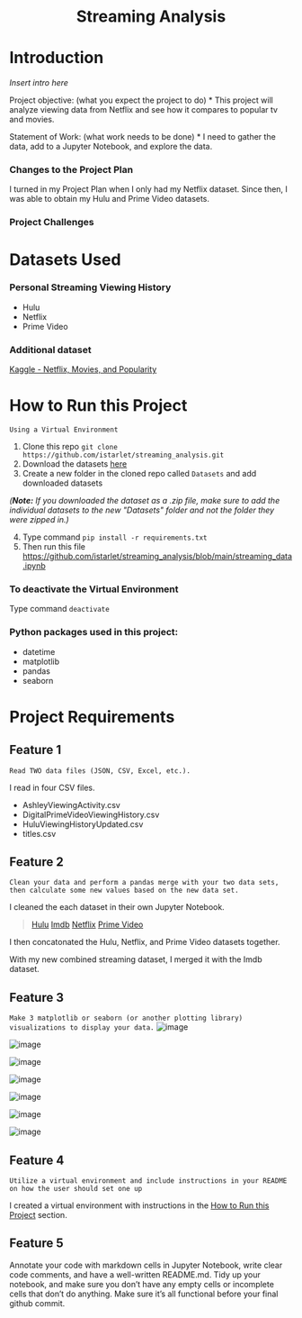 <h1 align="center"><strong>Streaming Analysis</strong></h1>

# Introduction
*Insert intro here*

Project objective: (what you expect the project to do) *
This project will analyze viewing data from Netflix and see how it compares to popular tv and movies. 

Statement of Work:  (what work needs to be done) *
I need to gather the data, add to a Jupyter Notebook, and explore the data. 

### Changes to the Project Plan
I turned in my Project Plan when I only had my Netflix dataset. Since then, I was able to obtain my Hulu and Prime Video datasets.

### Project Challenges

# Datasets Used
### Personal Streaming Viewing History
<ul>
  <li>Hulu</li>
  <li>Netflix</li>
  <li>Prime Video</li>
</ul>

### Additional dataset
[Kaggle - Netflix, Movies, and Popularity](https://www.kaggle.com/code/advaypatil/netflix-movies-and-popularity/data)

# How to Run this Project
`Using a Virtual Environment`
  1. Clone this repo `git clone https://github.com/istarlet/streaming_analysis.git`
  2. Download the datasets [here](https://drive.google.com/drive/folders/1kDuL7BR_Rc3V7Fl5HHSQg8jn4fChZEP3?usp=share_link)
  3. Create a new folder in the cloned repo called `Datasets` and add downloaded datasets 

   *(**Note:** If you downloaded the dataset as a .zip file, make sure to add the individual datasets to the new "Datasets" folder and not the folder they were zipped in.)*

  4. Type command
      `pip install -r requirements.txt`
  5. Then run this file https://github.com/istarlet/streaming_analysis/blob/main/streaming_data.ipynb
 
### To deactivate the Virtual Environment
  Type command
  `deactivate`

### Python packages used in this project:
<ul>
  <li>datetime</li>
  <li>matplotlib</li>
  <li>pandas</li>
  <li>seaborn</li>
</ul>

# Project Requirements
## Feature 1 
`Read TWO data files (JSON, CSV, Excel, etc.).`

I read in four CSV files. 
<ul>
  <li>AshleyViewingActivity.csv</li>
  <li>DigitalPrimeVideoViewingHistory.csv</li>
  <li>HuluViewingHistoryUpdated.csv</li>
  <li>titles.csv</li>
</ul>

## Feature 2
`Clean your data and perform a pandas merge with your two data sets, then calculate some new values based on the new data set.`

I cleaned the each dataset in their own Jupyter Notebook.
   > [Hulu](hulu.ipynb)
   > [Imdb](imdb.ipynb)
   > [Netflix](netflix.ipynb)
   > [Prime Video](prime_video.ipynb)

I then concatonated the Hulu, Netflix, and Prime Video datasets together. 

With my new combined streaming dataset, I merged it with the Imdb dataset. 

## Feature 3
`Make 3 matplotlib or seaborn (or another plotting library) visualizations to display your data.`
![image](https://user-images.githubusercontent.com/14065849/202565871-15b3fb4f-5275-4898-9ea7-8b613501426a.png)

![image](https://user-images.githubusercontent.com/14065849/202564382-56d85a9b-482a-4c53-8a17-c2dc9871f003.png)

![image](https://user-images.githubusercontent.com/14065849/202564214-0212921c-00f8-4c2a-97ef-8e7ad750e6e6.png)

![image](https://user-images.githubusercontent.com/14065849/202563303-ce0980b6-cbd9-4e92-a5c5-eb01cdf3e136.png)

![image](https://user-images.githubusercontent.com/14065849/202563724-0d5363c0-f27d-4197-be3a-1206d24f0537.png)

![image](https://user-images.githubusercontent.com/14065849/202563856-1bc221d6-385f-437c-a5aa-6f9ec231a6ae.png)

![image](https://user-images.githubusercontent.com/14065849/202564792-ed918b3d-d55f-4879-8557-8e06915ae14e.png)

## Feature 4
`Utilize a virtual environment and include instructions in your README on how the user should set one up`

I created a virtual environment with instructions in the [How to Run this Project](https://github.com/istarlet/streaming_analysis/blob/main/README.md#how-to-run-this-project) section.

## Feature 5
Annotate your code with markdown cells in Jupyter Notebook, write clear code comments, and have a well-written README.md. Tidy up your notebook, and make sure you don’t have any empty cells or incomplete cells that don’t do anything. Make sure it’s all functional before your final github commit.
